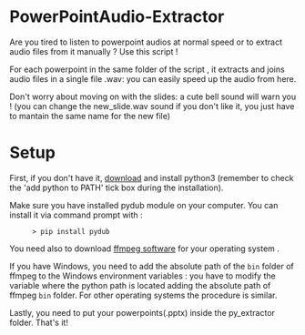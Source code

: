 # PowerPointAudio-Extractor

Are you tired to listen to powerpoint audios at normal speed or to extract audio files from it manually ? Use this script ! 

For each powerpoint in the same folder of the script , it extracts and joins audio files in a single file .wav: you can easily speed up the audio from here. 

Don't worry about moving on with the slides: a cute bell sound will warn you ! (you can change the new_slide.wav sound if you don't like it, you just have to mantain the same name for the new file)

# Setup 

First, if you don't have it, [download](https://www.python.org/downloads/) and install python3 (remember to check the 'add python to PATH' tick box during the installation). 

Make sure you have installed pydub module on your computer.
You can install it via command prompt with :
<figure><pre><code>> pip install pydub
</code></pre></figure>

You need also to download [ffmpeg software](https://ffmpeg.org/download.html) for your operating system .

If you have Windows, you need to add the absolute path of the <code>bin</code> folder of ffmpeg to the Windows environment variables : you have to modify the variable where the python path is located adding the absolute path of ffmpeg <code>bin</code> folder. For other operating systems the procedure is similar.

Lastly, you need to put your powerpoints(.pptx) inside the py_extractor folder. That's it!

